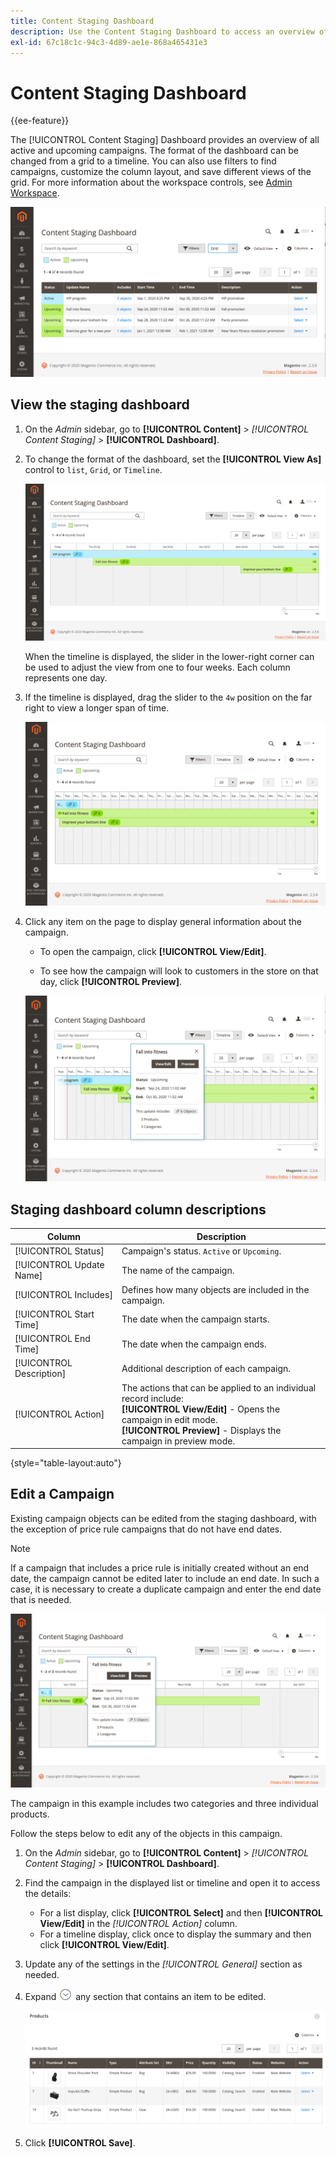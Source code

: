 ```yaml
---
title: Content Staging Dashboard
description: Use the Content Staging Dashboard to access an overview of all active and upcoming campaigns.
exl-id: 67c18c1c-94c3-4d89-ae1e-868a465431e3
---
```

# Content Staging Dashboard

{{ee-feature}}

The [!UICONTROL Content Staging] Dashboard provides an overview of all active and upcoming campaigns. The format of the dashboard can be changed from a grid to a timeline. You can also use filters to find campaigns, customize the column layout, and save different views of the grid. For more information about the workspace controls, see [Admin Workspace](https://docs.magento.com/user-guide/stores/admin-workspace.html).

![Staging dashboard in grid view](./assets/content-staging-grid-view.png)<!-- zoom -->

## View the staging dashboard

1. On the _Admin_ sidebar, go to  **[!UICONTROL Content]** > _[!UICONTROL Content Staging]_ > **[!UICONTROL Dashboard]**.

1. To change the format of the dashboard, set the **[!UICONTROL View As]** control to `list`, `Grid`, or `Timeline`.

   ![Timeline view](./assets/content-staging-dashboard-timeline.png)<!-- zoom -->

   When the timeline is displayed, the slider in the lower-right corner can be used to adjust the view from one to four weeks. Each column represents one day.

1. If the timeline is displayed, drag the slider to the `4w` position on the far right to view a longer span of time.

   ![Four-week view](./assets/content-staging-timeline-4-week-view.png)<!-- zoom -->

1. Click any item on the page to display general information about the campaign.

   - To open the campaign, click **[!UICONTROL View/Edit]**.

   - To see how the campaign will look to customers in the store on that day, click **[!UICONTROL Preview]**.

   ![Campaign information](./assets/content-staging-campaign-info.png)<!-- zoom -->

## Staging dashboard column descriptions

|Column|Description|
|--- |--- |
|[!UICONTROL Status]|Campaign's status. `Active` or `Upcoming`.|
|[!UICONTROL Update Name]|The name of the campaign.|
|[!UICONTROL Includes]|Defines how many objects are included in the campaign.|
|[!UICONTROL Start Time]|The date when the campaign starts.|
|[!UICONTROL End Time]|The date when the campaign ends.|
|[!UICONTROL Description]|Additional description of each campaign.|
|[!UICONTROL Action]|The actions that can be applied to an individual record include:<br/>**[!UICONTROL View/Edit]** - Opens the campaign in edit mode.<br/>**[!UICONTROL Preview]** - Displays the campaign in preview mode.|

{style="table-layout:auto"}

## Edit a Campaign

Existing campaign objects can be edited from the staging dashboard, with the exception of price rule campaigns that do not have end dates.

>[!NOTE]
>
>If a campaign that includes a price rule is initially created without an end date, the campaign cannot be edited later to include an end date. In such a case, it is necessary to create a duplicate campaign and enter the end date that is needed.

![Campaign detail](./assets/content-staging-dashboard-view-edit.png)<!-- zoom -->

The campaign in this example includes two categories and three individual products.

Follow the steps below to edit any of the objects in this campaign.

1. On the _Admin_ sidebar, go to  **[!UICONTROL Content]** > _[!UICONTROL Content Staging]_ > **[!UICONTROL Dashboard]**.

1. Find the campaign in the displayed list or timeline and open it to access the details:

   - For a list display, click **[!UICONTROL Select]** and then **[!UICONTROL View/Edit]** in the _[!UICONTROL Action]_ column.
   - For a timeline display, click once to display the summary and then click **[!UICONTROL View/Edit]**.

1. Update any of the settings in the _[!UICONTROL General]_ section as needed.

1. Expand ![Expansion selector](../assets/icon-display-expand.png) any section that contains an item to be edited.

   ![Updating the assigned products for a campaign item](./assets/content-staging-campaign-edit-products.png)<!-- zoom -->

1. Click **[!UICONTROL Save]**.

